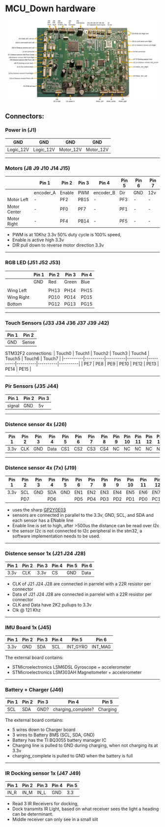 # MCU_Down hardware
![MCU_Down_connectors](../docs/MCU_Down_connectors.png)


## Connectors:

### Power in (J1)

|   GND  |   GND  |   GND  |   GND  |
|----------|----------|----------|----------|
|   Logic_12V  |   Logic_12V  |   Motor_12V  |   Motor_12V  |

---

### Motors (J8 J9 J10 J14 J15)

|      | Pin 1 | Pin 2 | Pin 3 | Pin 4 | Pin 5 | Pin 6 | Pin 7 |
|----------|----------|----------|----------|----------|----------|----------|----------|
|                |   encoder_A  |   Enable  |   PWM  |   encoder_B  |   Dir  |   GND  |   12v  |
|  Motor Left    |  -  |   PF2  |   PB15  |  -  |  PF3   |  -   |  -   |
|  Motor Center  |  -  |   PF0  |   PF7   |  -  |  PF1   |  -   |  -   |
|  Motor Right   |  -  |   PF4  |   PB14  |  -  |  PF5   |  -   |  -   |

 - PWM is at 10Khz 3.3v 50% duty cycle is 100% speed, 
 - Enable is active high 3.3v
 - DIR pull down to reverse motor direction 3.3v

---

### RGB LED (J51 J52 J53)

|    | Pin 1 | Pin 2 | Pin 3 | Pin 4 |
|----------|----------|----------|----------|----------|
|          |   GND  |   Red  |   Green  |   Blue  |
|  |  |  |  |  |
| Wing Left  |     |   PH13  |   PH14  |   PH15  |
| Wing Right |     |   PD10  |   PD14  |   PD15  |
| Bottom     |     |   PG12  |   PG13  |   PG15  |

---

### Touch Sensors (J33 J34 J36 J37 J39 J42)

| Pin 1 | Pin 2 |
|----------|----------|
|   GND  |   Sense  |

STM32F2 connections:
| Touch0 | Touch1 | Touch2 | Touch3 | Touch4 | Touch5 | Touch6 | Touch7 |
|----------|----------|----------|----------|----------|----------|----------|----------|
|   PE7  |   PE8  |   PE9  |   PE10  |   PE12  |   PE13  |   PE14  |   PE15  |

---

### Pir Sensors (J35 J44)

| Pin 1 | Pin 2 | Pin 3 |
|----------|----------|----------|
|   signal  |   GND  |   5v  |

---

### Distence sensor 4x (J26)

| Pin 1 | Pin 2 | Pin 3 | Pin 4 | Pin 5 | Pin 6 | Pin 7 | Pin 8 | Pin 9 | Pin 10 | Pin 11 | Pin 12 | Pin 13 | Pin 14 |
|----------|----------|----------|----------|----------|----------|----------|----------|----------|----------|----------|----------|----------|----------|
|   3.3v  |   CLK  |   GND  |   Data  |   CS1  |   CS2  |   CS3  |   CS4  |   NC  |   NC  |   NC  |   NC  |   NC  |   NC  |

---

### Distence sensor 4x (7x) (J19)

| Pin 1 | Pin 2 | Pin 3 | Pin 4 | Pin 5 | Pin 6 | Pin 7 | Pin 8 | Pin 9 | Pin 10 | Pin 11 | Pin 12 |
|----------|----------|----------|----------|----------|----------|----------|----------|----------|----------|----------|----------|
|   3.3v  |   SCL  |   GND  |   SDA  |   GND  |   EN1  |   EN2  |   EN3  |   EN4  |   EN5  |   EN6  |   EN7  |
|     |   PD7  |     |   PD6  |     |   PD5  |   PD4  |   PD3  |   PD2  |   PD1  |   PD0  |   PC12  |

 - uses the sharp [GP2Y0E03](https://nl.mouser.com/ProductDetail/Sharp-Microelectronics/GP2Y0E03?qs=2FIyTMJ0hNk7Anrxo3D7Gw%3D%3D)
 - sensors are connected in parallel to the 3.3v, GND, SCL, and SDA and each sensor has a ENable line
 - Enable line is set to high, after >500us the distance can be read over I2c
 - the sensor I2c is not connected to I2c peripheral in the stm32, a software implementation needs to be used. 

---

### Distence sensor 1x (J21 J24 J28)

| Pin 1 | Pin 2 | Pin 3 | Pin 4 | Pin 5 | Pin 6 |
|----------|----------|----------|----------|----------|----------|
|   3.3v  |   CLK  |    3.3v   |   CS  |   GND  |   Data  |

 - CLK of J21 J24 J28 are connected in parrelel with a 22R resistor per connector
 - Data of J21 J24 J28 are connected in parrelel with a 22R resistor per connector
 - CLK and Data have 2K2 pullups to 3.3v
 - Clk @ 121 Khz 

---

### IMU Board 1x (J45)

| Pin 1 | Pin 2 | Pin 3 | Pin 4 | Pin 5 | Pin 6 |
|----------|----------|----------|----------|----------|----------|
|   3.3v  |   GND  |    SDA   |   SCL  |   INT_GYRO  | INT_MAG |

The external board contains:
 - STMicroelectronics LSM6DSL Gyroscope + accelerometer
 - STMicroelectronics LSM303AH Magnetometer + accelerometer

---

### Battery + Charger (J46)

| Pin 1 | Pin 2 | Pin 3 | Pin 4 | Pin 5 |
|----------|----------|----------|----------|----------|
|   SCL  |   SDA  |   GND?  |   charging_complete? |   Charging  |

The external board contains:
 - 5 wires down to Charger board
 - 3 wires to Battery BMS (SCL, SDA, GND)
 - Battery has the TI BQ3055 battery manager IC
 - Charging line is pulled to GND during charging, when not charging its at 3.3v
 - charging_complete is pulled to GND when the battery is full

---

### IR Docking sensor 1x (J47 J49)

| Pin 1 | Pin 2 | Pin 3 | Pin 4 | Pin 5 |
|----------|----------|----------|----------|----------|
|   IN_R  |   IN_M  |    IN_L   |   GND  |   3.3  |

 - Read 3 IR Receivers for docking,
 - Dock transmits IR Light, based on what receiver sees the light a heading can be determinant.
 - Middle receiver can only see in a small slit

